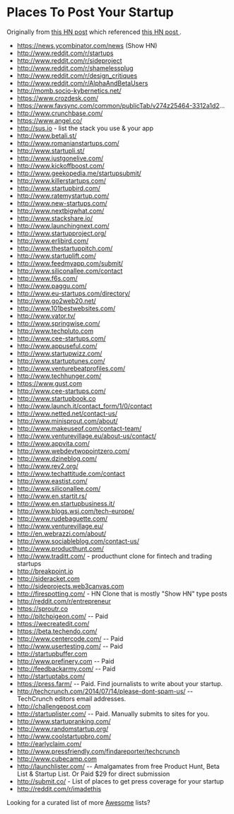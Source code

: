 # Places To Post Your Startup

Originally from [this HN post](https://news.ycombinator.com/item?id=7248460) which referenced [this HN post ](https://news.ycombinator.com/item?id=6492109).

* https://news.ycombinator.com/news (Show HN)
* http://www.reddit.com/r/startups
* http://www.reddit.com/r/sideproject
* http://www.reddit.com/r/shamelessplug
* http://www.reddit.com/r/design_critiques
* http://www.reddit.com/r/AlphaAndBetaUsers
* http://momb.socio-kybernetics.net/
* https://www.crozdesk.com/
* https://www.favsync.com/common/publicTab/v274z25464-3312a1d2...
* http://www.crunchbase.com/
* https://www.angel.co/
* http://sus.io - list the stack you use & your app
* http://www.betali.st/
* http://www.romanianstartups.com/
* http://www.startupli.st/
* http://www.justgonelive.com/
* http://www.kickoffboost.com/
* http://www.geekopedia.me/startupsubmit/
* http://www.killerstartups.com/
* http://www.startupbird.com/
* http://www.ratemystartup.com/
* http://www.new-startups.com/
* http://www.nextbigwhat.com/
* http://www.stackshare.io/
* http://www.launchingnext.com/
* http://www.startupproject.org/
* http://www.erlibird.com/
* http://www.thestartuppitch.com/
* http://www.startuplift.com/
* http://www.feedmyapp.com/submit/
* http://www.siliconallee.com/contact
* http://www.f6s.com/
* http://www.paggu.com/
* http://www.eu-startups.com/directory/
* http://www.go2web20.net/
* http://www.101bestwebsites.com/
* http://www.vator.tv/
* http://www.springwise.com/
* http://www.techpluto.com
* http://www.cee-startups.com/
* http://www.appuseful.com/
* http://www.startupwizz.com/
* http://www.startuptunes.com/
* http://www.venturebeatprofiles.com/
* http://www.techhunger.com/
* https://www.gust.com
* http://www.cee-startups.com/
* http://www.startupbook.co
* http://www.launch.it/contact_form/1/0/contact
* http://www.netted.net/contact-us/
* http://www.minisprout.com/about/
* http://www.makeuseof.com/contact-team/
* http://www.venturevillage.eu/about-us/contact/
* http://www.appvita.com/
* http://www.webdevtwopointzero.com/
* http://www.dzineblog.com/
* http://www.rev2.org/
* http://www.techattitude.com/contact
* http://www.eastist.com/
* http://www.siliconallee.com/
* http://www.en.startit.rs/
* http://www.en.startupbusiness.it/
* http://www.blogs.wsj.com/tech-europe/
* http://www.rudebaguette.com/
* http://www.venturevillage.eu/
* http://en.webrazzi.com/about/
* http://www.sociableblog.com/contact-us/
* http://www.producthunt.com/
* http://www.traditt.com/ - producthunt clone for fintech and trading startups
* http://breakpoint.io
* http://sideracket.com
* http://sideprojects.web3canvas.com
* http://firespotting.com/ - HN Clone that is mostly "Show HN" type posts
* http://reddit.com/r/entrepreneur
* https://sproutr.co
* http://pitchpigeon.com/ -- Paid
* https://wecreatedit.com/
* https://beta.techendo.com/
* http://www.centercode.com/ -- Paid
* http://www.usertesting.com/ -- Paid
* http://startupbuffer.com
* http://www.prefinery.com -- Paid
* http://feedbackarmy.com/ -- Paid
* http://startuptabs.com/
* https://press.farm/ -- Paid. Find journalists to write about your startup.
* http://techcrunch.com/2014/07/14/please-dont-spam-us/ -- TechCrunch editors email addresses.
* http://challengepost.com
* http://startuplister.com/  -- Paid. Manually submits to sites for you.
* http://www.startupranking.com/
* http://www.randomstartup.org/
* http://www.coolstartupbro.com/
* http://earlyclaim.com/
* http://www.pressfriendly.com/findareporter/techcrunch
* http://www.cubecamp.com
* http://launchlister.com/ -- Amalgamates from free Product Hunt, Beta List & Startup List. Or Paid $29 for direct submission
* http://submit.co/ - List of places to get press coverage for your startup
* http://reddit.com/r/imadethis

Looking for a curated list of more [Awesome](https://github.com/sindresorhus/awesome) lists?
